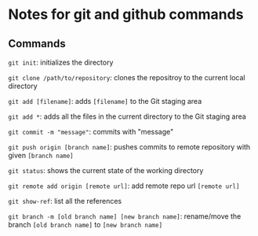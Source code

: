 # Notes for git and github commands


## Commands

`git init`: initializes the directory

`git clone /path/to/repository`: clones the repositroy to the current local directory

`git add [filename]`: adds `[filename]` to the Git staging area

`git add *`: adds all the files in the current directory to the Git staging area

`git commit -m "message"`: commits with "message"

`git push origin [branch name]`: pushes commits to remote repository with given `[branch name]`

`git status`: shows the current state of the working directory

`git remote add origin [remote url]`: add remote repo url `[remote url]` 

`git show-ref`: list all the references

`git branch -m [old branch name] [new branch name]`: rename/move the branch `[old branch name]` to `[new branch name]`


